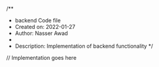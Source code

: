 /**
 * backend Code file
 * Created on: 2022-01-27
 * Author: Nasser Awad
 *
 * Description: Implementation of backend functionality
 */
 
// Implementation goes here

